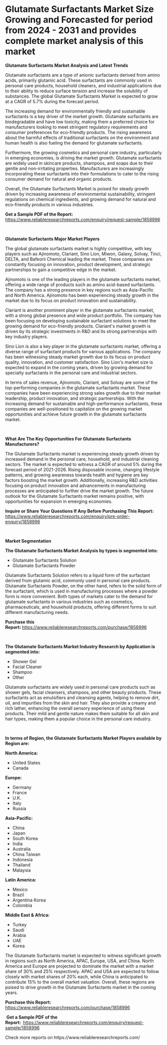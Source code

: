 <p><h1>Glutamate Surfactants Market Size Growing and Forecasted for period from 2024 - 2031 and provides complete market analysis of this market</h1></p><p><strong>Glutamate Surfactants Market Analysis and Latest Trends</strong></p>
<p><p>Glutamate surfactants are a type of anionic surfactants derived from amino acids, primarily glutamic acid. These surfactants are commonly used in personal care products, household cleaners, and industrial applications due to their ability to reduce surface tension and increase the solubility of substances. The global Glutamate Surfactants Market is expected to grow at a CAGR of 5.7% during the forecast period.</p><p>The increasing demand for environmentally friendly and sustainable surfactants is a key driver of the market growth. Glutamate surfactants are biodegradable and have low toxicity, making them a preferred choice for manufacturers looking to meet stringent regulatory requirements and consumer preferences for eco-friendly products. The rising awareness about the harmful effects of traditional surfactants on the environment and human health is also fueling the demand for glutamate surfactants.</p><p>Furthermore, the growing cosmetics and personal care industry, particularly in emerging economies, is driving the market growth. Glutamate surfactants are widely used in skincare products, shampoos, and soaps due to their gentle and non-irritating properties. Manufacturers are increasingly incorporating these surfactants into their formulations to cater to the rising consumer demand for natural and organic products.</p><p>Overall, the Glutamate Surfactants Market is poised for steady growth driven by increasing awareness of environmental sustainability, stringent regulations on chemical ingredients, and growing demand for natural and eco-friendly products in various industries.</p></p>
<p><strong>Get a Sample PDF of the Report:&nbsp;</strong> <a href="https://www.reliableresearchreports.com/enquiry/request-sample/1858996">https://www.reliableresearchreports.com/enquiry/request-sample/1858996</a></p>
<p>&nbsp;</p>
<p><strong>Glutamate Surfactants Major Market Players</strong></p>
<p><p>The global glutamate surfactants market is highly competitive, with key players such as Ajinomoto, Clariant, Sino Lion, Miwon, Galaxy, Solvay, Tinci, DELTA, and Bafeorii Chemical leading the market. These companies are constantly focusing on innovation, product development, and strategic partnerships to gain a competitive edge in the market.</p><p>Ajinomoto is one of the leading players in the glutamate surfactants market, offering a wide range of products such as amino acid-based surfactants. The company has a strong presence in key regions such as Asia-Pacific and North America. Ajinomoto has been experiencing steady growth in the market due to its focus on product innovation and sustainability.</p><p>Clariant is another prominent player in the glutamate surfactants market, with a strong global presence and wide product portfolio. The company has been focusing on developing sustainable surfactant solutions to meet the growing demand for eco-friendly products. Clariant's market growth is driven by its strategic investments in R&D and its strong partnerships with key industry players.</p><p>Sino Lion is also a key player in the glutamate surfactants market, offering a diverse range of surfactant products for various applications. The company has been witnessing steady market growth due to its focus on product quality, innovation, and customer satisfaction. Sino Lion's market size is expected to expand in the coming years, driven by growing demand for specialty surfactants in the personal care and industrial sectors.</p><p>In terms of sales revenue, Ajinomoto, Clariant, and Solvay are some of the top-performing companies in the glutamate surfactants market. These companies have been experiencing strong sales growth due to their market leadership, product innovation, and strategic partnerships. With the increasing demand for sustainable and high-performance surfactants, these companies are well-positioned to capitalize on the growing market opportunities and achieve future growth in the glutamate surfactants market.</p></p>
<p>&nbsp;</p>
<p><strong>What Are The Key Opportunities For Glutamate Surfactants Manufacturers?</strong></p>
<p><p>The Glutamate Surfactants market is experiencing steady growth driven by increased demand in the personal care, household, and industrial cleaning sectors. The market is expected to witness a CAGR of around 5% during the forecast period of 2021-2026. Rising disposable income, changing lifestyle patterns, and growing awareness towards health and hygiene are key factors boosting the market growth. Additionally, increasing R&D activities focusing on product innovation and advancements in manufacturing processes are anticipated to further drive the market growth. The future outlook for the Glutamate Surfactants market remains positive, with opportunities for expansion in emerging economies.</p></p>
<p><strong>Inquire or Share Your Questions If Any Before Purchasing This Report:</strong> <a href="https://www.reliableresearchreports.com/enquiry/pre-order-enquiry/1858996">https://www.reliableresearchreports.com/enquiry/pre-order-enquiry/1858996</a></p>
<p>&nbsp;</p>
<p><strong>Market Segmentation</strong></p>
<p><strong>The Glutamate Surfactants Market Analysis by types is segmented into:</strong></p>
<p><ul><li>Glutamate Surfactants Solution</li><li>Glutamate Surfactants Powder</li></ul></p>
<p><p>Glutamate Surfactants Solution refers to a liquid form of the surfactant derived from glutamic acid, commonly used in personal care products. Glutamate Surfactants Powder, on the other hand, refers to the solid form of the surfactant, which is used in manufacturing processes where a powder form is more convenient. Both types of markets cater to the demand for glutamate surfactants in various industries such as cosmetics, pharmaceuticals, and household products, offering different forms to suit different manufacturing needs.</p></p>
<p><strong>Purchase this Report:&nbsp;</strong><a href="https://www.reliableresearchreports.com/purchase/1858996">https://www.reliableresearchreports.com/purchase/1858996</a></p>
<p>&nbsp;</p>
<p><strong>The Glutamate Surfactants Market Industry Research by Application is segmented into:</strong></p>
<p><ul><li>Shower Gel</li><li>Facial Cleaner</li><li>Shampoo</li><li>Other</li></ul></p>
<p><p>Glutamate surfactants are widely used in personal care products such as shower gels, facial cleansers, shampoos, and other beauty products. These surfactants act as emulsifiers and cleansing agents, helping to remove dirt, oil, and impurities from the skin and hair. They also provide a creamy and rich lather, enhancing the overall sensory experience of using these products. Their mild and gentle nature makes them suitable for all skin and hair types, making them a popular choice in the personal care industry.</p></p>
<p>&nbsp;</p>
<p><strong>In terms of Region, the Glutamate Surfactants Market Players available by Region are:</strong></p>
<p>
    <p> <strong> North America: </strong>
        <ul>
            <li>United States</li>
            <li>Canada</li>
        </ul>
        </p> 
    <p> <strong> Europe: </strong>
        <ul>
            <li>Germany</li>
            <li>France</li>
            <li>U.K.</li>
            <li>Italy</li>
            <li>Russia</li>
        </ul>
        </p> 
    <p> <strong> Asia-Pacific: </strong>
        <ul>
            <li>China</li>
            <li>Japan</li>
            <li>South Korea</li>
            <li>India</li>
            <li>Australia</li>
            <li>China Taiwan</li>
            <li>Indonesia</li>
            <li>Thailand</li>
            <li>Malaysia</li>
        </ul>
        </p> 
    <p> <strong> Latin America: </strong>
        <ul>
            <li>Mexico</li>
            <li>Brazil</li>
            <li>Argentina Korea</li>
            <li>Colombia</li>
        </ul>
        </p> 
    <p> <strong> Middle East & Africa: </strong>
        <ul>
            <li>Turkey</li>
            <li>Saudi</li>
            <li>Arabia</li>
            <li>UAE</li>
            <li>Korea</li>
        </ul>
    </p>
    </p>
<p><p>The Glutamate Surfactants market is expected to witness significant growth in regions such as North America, APAC, Europe, USA, and China. North America and Europe are projected to dominate the market with a market share of 30% and 25% respectively. APAC and USA are expected to follow closely with market shares of 20% each, while China is anticipated to contribute 15% to the overall market valuation. Overall, these regions are poised to drive growth in the Glutamate Surfactants market in the coming years.</p></p>
<p><strong>Purchase this Report: </strong><a href="https://www.reliableresearchreports.com/purchase/1858996">https://www.reliableresearchreports.com/purchase/1858996</a></p>
<p>&nbsp;<strong>Get a Sample PDF of the Report:&nbsp;&nbsp;</strong><a href="https://www.reliableresearchreports.com/enquiry/request-sample/1858996">https://www.reliableresearchreports.com/enquiry/request-sample/1858996</a></p>
<p><strong></strong></p>
<p>Check more reports on https://www.reliableresearchreports.com/</p>